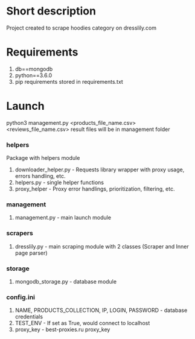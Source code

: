# Short description
Project created to scrape hoodies category on dresslily.com


# Requirements
1. db==mongodb
2. python==3.6.0
3. pip requirements stored in requirements.txt

# Launch
python3 management.py <products_file_name.csv> <reviews_file_name.csv>
result files will be in management folder

### helpers
Package with helpers module
1. downloader_helper.py - Requests library wrapper with proxy usage, errors handling, etc.
2. helpers.py - single helper functions
3. proxy_helper - Proxy error handlings, prioritization, filtering, etc.

### management
1. management.py - main launch module

### scrapers
1. dresslily.py - main scraping module with 2 classes (Scraper and Inner page parser)

### storage
1. mongodb_storage.py - database module

### config.ini
1. NAME, PRODUCTS_COLLECTION, IP, LOGIN, PASSWORD - database credentials
2. TEST_ENV - If set as True, would connect to localhost
3. proxy_key - best-proxies.ru proxy_key
